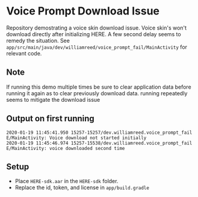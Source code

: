 # Voice Prompt Download Issue

Repository demostrating a voice skin download issue. Voice skin's won't download directly after initializing HERE. A few second delay seems to remedy the situation.
See `app/src/main/java/dev/williamreed/voice_prompt_fail/MainActivity` for relevant code.

## Note
If running this demo multiple times be sure to clear application data before running it again as to clear previously download data. running repeatedly seems to mitigate the download issue

## Output on first running
```
2020-01-19 11:45:41.950 15257-15257/dev.williamreed.voice_prompt_fail E/MainActivity: Voice download not started initially
2020-01-19 11:45:46.974 15257-15538/dev.williamreed.voice_prompt_fail E/MainActivity: voice downloaded second time
```

## Setup
- Place `HERE-sdk.aar` in the `HERE-sdk` folder.
- Replace the id, token, and license in `app/build.gradle`

